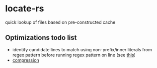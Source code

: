 # locate-rs
quick lookup of files based on pre-constructed cache


## Optimizations todo list

- identify candidate lines to match using non-prefix/inner literals from regex pattern before running regex pattern on line (see [this](https://blog.burntsushi.net/ripgrep/))
- [compression](https://dl.acm.org/doi/pdf/10.1145/348751.348754)
